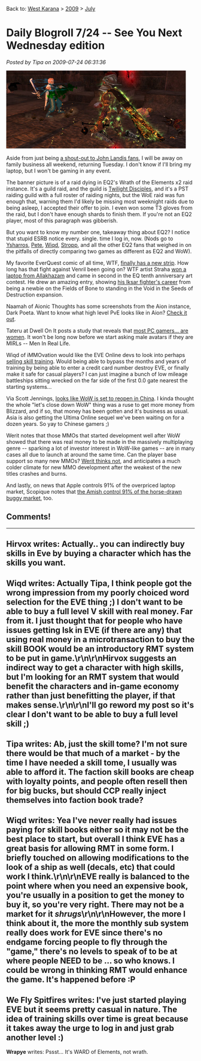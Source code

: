 Back to: [West Karana](/posts/westkarana.md) > [2009](/posts/2009/westkarana.md) > [July](./westkarana.md)
# Daily Blogroll 7/24 -- See You Next Wednesday edition

*Posted by Tipa on 2009-07-24 06:31:36*

![Dying gracefully in WoE](../../../uploads/2009/07/EverQuest2-2009-07-23-23-33-35-79.jpg "Dying gracefully in WoE")

Aside from just being [a shout-out to John Landis fans](http://en.wikipedia.org/wiki/See_You_Next_Wednesday), I will be away on family business all weekend, returning Tuesday. I don't know if I'll bring my laptop, but I won't be gaming in any event.

The banner picture is of a raid dying in EQ2's Wrath of the Elements x2 raid instance. It's a guild raid, and the guild is [Twilight Disciples](http://eq2players.station.sony.com/guilds/guild_profile.vm?guildId=4572104), and it's a PST raiding guild with a full roster of raiding nights, but the WoE raid was fun enough that, warning them I'd likely be missing most weeknight raids due to being asleep, I accepted their offer to join. I even won some T3 gloves from the raid, but I don't have enough shards to finish them. If you're not an EQ2 player, most of this paragraph was gibberish.

But you want to know my number one, takeaway thing about EQ2? I notice that stupid ESRB notice every. single. time I log in, now. (Nods go to [Ysharros](http://stylishcorpse.wordpress.com/2009/07/23/sturm-und-eq2-drang/), [Pete](http://dragonchasers.com/2009/07/23/rebutting-wolfsheads-rebuttle-of-tipas-rebuttle/), [Wiqd](http://wiqdintentionz.com/studios/blog2/?p=544), [Stropp](http://stroppsworld.com/2009/07/23/praising-with-faint-damning/), and all the other EQ2 fans that weighed in on the pitfalls of directly comparing two games as different as EQ2 and WoW).

My favorite EverQuest comic of all time, WTF, [finally has a new strip](http://www.wtfcomics.com/archive.html?348_347). How long has that fight against Venril been going on? WTF artist Straha [won a laptop from Allakhazam](http://www.wtfcomics.com/) and came in second in the EQ tenth anniversary art contest. He drew an amazing entry, showing [his Iksar fighter's career](http://www.wtfcomics.com/wtfwallpaperanniverary.jpg) from being a newbie on the Fields of Bone to standing in the Void in the Seeds of Destruction expansion.

Naamah of Aionic Thoughts has some screenshots from the Aion instance, Dark Poeta. Want to know what high level PvE looks like in Aion? [Check it out](http://aionicthoughts.wordpress.com/2009/07/23/dark-poeta-new-instance-in-1-5-screens-and-a-small-bit-of-info/).

Tateru at Dwell On It posts a study that reveals that [most PC gamers... are women](http://dwellonit.taterunino.net/2009/07/22/women-dominate-pc-gaming/). It won't be long now before we start asking male avatars if they are MIRLs -- Men In Real Life.

Wiqd of iMMOvation would like the EVE Online devs to look into perhaps [selling skill training](http://wiqdintentionz.com/studios/blog2/?p=547). Would being able to bypass the months and years of training by being able to enter a credit card number destroy EVE, or finally make it safe for casual players? I can just imagine a bunch of low mileage battleships sitting wrecked on the far side of the first 0.0 gate nearest the starting systems...

Via Scott Jennings, [looks like WoW is set to reopen in China](http://brokentoys.org/2009/07/23/asia-makes-uo2-you-cant-have-it-but-they-can-have-wow-again/). I kinda thought the whole "let's close down WoW" thing was a ruse to get more money from Blizzard, and if so, that money has been gotten and it's business as usual. Asia is also getting the Ultima Online sequel we've been waiting on for a dozen years. So yay to Chinese gamers ;)

Werit notes that those MMOs that started development well after WoW showed that there was real money to be made in the massively multiplaying genre -- sparking a lot of investor interest in WoW-like games -- are in many cases all due to launch at around the same time. Can the player base support so many new MMOs? [Werit thinks not](http://www.weritsblog.com/2009/07/mmo-crash-on-horizon.html), and anticipates a much colder climate for new MMO development after the weakest of the new titles crashes and burns.

And lastly, on news that Apple controls 91% of the overpriced laptop market, Scopique notes that [the Amish control 91% of the horse-drawn buggy market](http://www.cedarstreet.net/2009/07/newsflash-amish-control-91-of-horse.html), too.

## Comments!
---
**Hirvox** writes: Actually.. you can indirectly buy skills in Eve by buying a character which has the skills you want.
---
**Wiqd** writes: Actually Tipa, I think people got the wrong impression from my poorly choiced word selection for the EVE thing ;) I don't want to be able to buy a full level V skill with real money. Far from it. I just thought that for people who have issues getting Isk in EVE (if there are any) that using real money in a microtransaction to buy the skill BOOK would be an introductory RMT system to be put in game.\r\n\r\nHirvox suggests an indirect way to get a character with high skills, but I'm looking for an RMT system that would benefit the characters and in-game economy rather than just benefitting the player, if that makes sense.\r\n\r\nI'll go reword my post so it's clear I don't want to be able to buy a full level skill ;)
---
**Tipa** writes: Ab, just the skill tome? I'm not sure there would be that much of a market - by the time I have needed a skill tome, I usually was able to afford it. The faction skill books are cheap with loyalty points, and people often resell then for big bucks, but should CCP really inject themselves into faction book trade?
---
**Wiqd** writes: Yea I've never really had issues paying for skill books either so it may not be the best place to start, but overall I think EVE has a great basis for allowing RMT in some form. I briefly touched on allowing modifications to the look of a ship as well (decals, etc) that could work I think.\r\n\r\nEVE really is balanced to the point where when you need an expensive book, you're usually in a position to get the money to buy it, so you're very right. There may not be a market for it *shrugs*\r\n\r\nHowever, the more I think about it, the more the monthly sub system really does work for EVE since there's no endgame forcing people to fly through the "game," there's no levels to speak of to be at where people NEED to be ... so who knows. I could be wrong in thinking RMT would enhance the game. It's happened before :P
---
**We Fly Spitfires** writes: I've just started playing EVE but it seems pretty casual in nature. The idea of training skills over time is great because it takes away the urge to log in and just grab another level :)
---
**Wrapye** writes: Pssst...  It's WARD of Elements, not wrath.
